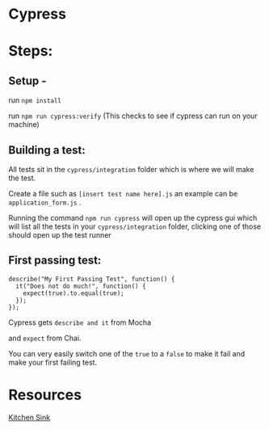 # Cypress

# Steps:

## Setup -

run `npm install`

run `npm run cypress:verify` (This checks to see if cypress can run on your machine)

## Building a test:

All tests sit in the `cypress/integration` folder which is where we will make the test.

Create a file such as `[insert test name here].js` an example can be `application_form.js` .

Running the command `npm run cypress` will open up the cypress gui which will list all the tests in your `cypress/integration` folder, clicking one of those should open up the test runner

## First passing test:

    describe("My First Passing Test", function() {
      it("Does not do much!", function() {
        expect(true).to.equal(true);
      });
    });

Cypress gets `describe and it` from Mocha

and `expect` from Chai.

You can very easily switch one of the `true` to a `false` to make it fail and make your first failing test.

# Resources

[Kitchen Sink](https://example.cypress.io/)
